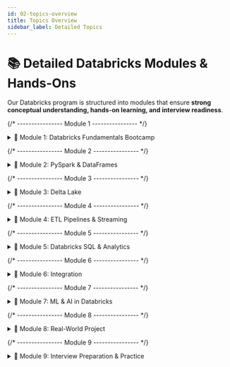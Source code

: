 ```yaml
---
id: 02-topics-overview
title: Topics Overview
sidebar_label: Detailed Topics
---
```


# 📚 Detailed Databricks Modules & Hands-Ons

Our Databricks program is structured into modules that ensure **strong conceptual understanding, hands-on learning, and interview readiness**.

{/* ---------------- Module 1 ---------------- */}
<details
  style={{
    border: "1px solid #FF4600",
    borderRadius: "6px",
    padding: "0.1rem",
    backgroundColor: "transparent",
    color: "#000"
  }}
>
  <summary style={{ color: "#FF4600", fontWeight: "bold" }}>
    🚀 Module 1: Databricks Fundamentals Bootcamp
  </summary>

  <div style={{ padding: "0.5rem", color: "#000" }}>
    <p><strong>Focus Area:</strong> Workspace setup, Clusters, Repos</p>
    <p><strong>Hands-On Outcome:</strong> Launch clusters, navigate workspace, create Repos, run notebooks</p>

    <details
      style={{
        marginTop: "0.5rem",
        border: "1px solid #FF4600",
        borderRadius: "4px",
        backgroundColor: "transparent",
        color: "#000"
      }}
    >
      <summary style={{ color: "#FF4600", fontWeight: "600" }}>📚 Topics & Subtopics</summary>
      <ul style={{ color: "#000" }}>
        <li>
          🌐 <strong>Introduction to Databricks</strong>
          <ul>
            <li>Overview of Databricks Lakehouse Architecture</li>
            <li>Comparing Databricks with Snowflake and Synapse</li>
            <li>Key components: Workspace, Clusters, DBFS, Jobs, Repos</li>
          </ul>
        </li>
        <li>
          🛠 <strong>Cluster Management</strong>
          <ul>
            <li>Cluster types: All-purpose, Job, High concurrency</li>
            <li>Creating/configuring clusters, autoscaling best practices</li>
            <li>Monitoring performance and troubleshooting</li>
          </ul>
        </li>
        <li>
          💾 <strong>DBFS & Repositories</strong>
          <ul>
            <li>Working with Databricks File System (DBFS)</li>
            <li>Mounting external storage (S3, ADLS)</li>
            <li>Git integration and version control with Repos</li>
          </ul>
        </li>
      </ul>
    </details>

    <details
      style={{
        marginTop: "0.5rem",
        border: "1px solid #FF4600",
        borderRadius: "4px",
        backgroundColor: "transparent",
        color: "#000"
      }}
    >
      <summary style={{ color: "#FF4600", fontWeight: "600" }}>📝 Practical Exercises</summary>
      <ul style={{ color: "#000" }}>
        <li>Launch Databricks workspace and create clusters</li>
        <li>Explore notebooks and DBFS, mount S3/ADLS storage</li>
        <li>Create a Repo, link GitHub, and perform push/pull operations</li>
        <li>Run sample notebooks and verify outputs</li>
      </ul>
    </details>
  </div>
</details>

{/* ---------------- Module 2 ---------------- */}
<details
  style={{
    border: "1px solid #FF4600",
    borderRadius: "6px",
    padding: "0.1rem",
    backgroundColor: "transparent",
    color: "#000"
  }}
>
  <summary style={{ color: "#FF4600", fontWeight: "bold" }}>
    🚀 Module 2: PySpark & DataFrames
  </summary>

  <div style={{ padding: "0.5rem", color: "#000" }}>
    <p><strong>Focus Area:</strong> Data ingestion, transformations, and optimizations</p>
    <p><strong>Hands-On Outcome:</strong> Load, transform, and optimize data using PySpark</p>

    <details
      style={{
        marginTop: "0.5rem",
        border: "1px solid #FF4600",
        borderRadius: "4px",
        backgroundColor: "transparent",
        color: "#000"
      }}
    >
      <summary style={{ color: "#FF4600", fontWeight: "600" }}>📚 Topics & Subtopics</summary>
      <ul style={{ color: "#000" }}>
        <li>
          ⚡ <strong>Spark Architecture</strong>
          <ul>
            <li>Understanding Driver, Executors, DAGs, lazy evaluation</li>
          </ul>
        </li>
        <li>
          🗄 <strong>DataFrames vs RDDs</strong>
          <ul>
            <li>Differences, use-cases, and performance considerations</li>
            <li>Schema inspection and validation</li>
          </ul>
        </li>
        <li>
          🔄 <strong>Transformations & Actions</strong>
          <ul>
            <li>Narrow vs wide transformations</li>
            <li>Filter, map, groupBy, and join operations</li>
          </ul>
        </li>
        <li>
          🛠 <strong>Advanced PySpark Techniques</strong>
          <ul>
            <li>Window functions, broadcast joins, and skew handling</li>
            <li>User-defined functions (UDFs)</li>
            <li>PySpark SQL API</li>
          </ul>
        </li>
        <li>
          ⚙️ <strong>Performance Optimization</strong>
          <ul>
            <li>Partitioning, caching, and bucketing</li>
            <li>Using <code>EXPLAIN</code> to analyze query plans</li>
            <li>Practical performance tuning tips</li>
          </ul>
        </li>
      </ul>
    </details>

    <details
      style={{
        marginTop: "0.5rem",
        border: "1px solid #FF4600",
        borderRadius: "4px",
        backgroundColor: "transparent",
        color: "#000"
      }}
    >
      <summary style={{ color: "#FF4600", fontWeight: "600" }}>📝 Practical Exercises</summary>
      <ul style={{ color: "#000" }}>
        <li>Load CSV/JSON into DataFrames and perform filters, aggregations, and joins</li>
        <li>Apply advanced PySpark transformations including window functions and UDFs</li>
        <li>Optimize queries using caching, partitioning, and <code>EXPLAIN</code> for DAG analysis</li>
      </ul>
    </details>
  </div>
</details>

{/* ---------------- Module 3 ---------------- */}
<details
  style={{
    border: "1px solid #FF4600",
    borderRadius: "6px",
    padding: "0.1rem",
    backgroundColor: "transparent",
    color: "#000"
  }}
>
  <summary style={{ color: "#FF4600", fontWeight: "bold" }}>
    🚀 Module 3: Delta Lake
  </summary>

  <div style={{ padding: "0.5rem", color: "#000" }}>
    <p><strong>Focus Area:</strong> Delta Lake fundamentals, versioning, and data reliability</p>
    <p><strong>Hands-On Outcome:</strong> Build Delta tables, perform MERGE operations, implement Time Travel</p>

    <details
      style={{
        marginTop: "0.5rem",
        border: "1px solid #FF4600",
        borderRadius: "4px",
        backgroundColor: "transparent",
        color: "#000"
      }}
    >
      <summary style={{ color: "#FF4600", fontWeight: "600" }}>📚 Topics & Subtopics</summary>
      <ul style={{ color: "#000" }}>
        <li>
          💎 <strong>Delta Lake Basics</strong>
          <ul>
            <li>ACID transactions, schema enforcement, MERGE operations</li>
          </ul>
        </li>
        <li>
          🏗 <strong>Medallion Architecture</strong>
          <ul>
            <li>Bronze → Silver → Gold layered data storage</li>
          </ul>
        </li>
        <li>
          ⏳ <strong>Time Travel & Versioning</strong>
          <ul>
            <li>Query previous data versions</li>
            <li>Rollback and audit scenarios</li>
          </ul>
        </li>
        <li>
          ⚙️ <strong>Optimization Techniques</strong>
          <ul>
            <li>OPTIMIZE, Z-Ordering, VACUUM for performance</li>
          </ul>
        </li>
      </ul>
    </details>

    <details
      style={{
        marginTop: "0.5rem",
        border: "1px solid #FF4600",
        borderRadius: "4px",
        backgroundColor: "transparent",
        color: "#000"
      }}
    >
      <summary style={{ color: "#FF4600", fontWeight: "600" }}>📝 Practical Exercises</summary>
      <ul style={{ color: "#000" }}>
        <li>Create Delta tables and explore schema enforcement and Time Travel</li>
        <li>Perform INSERT, UPDATE, DELETE, MERGE operations</li>
        <li>Build a Bronze → Silver → Gold pipeline for a sample dataset</li>
      </ul>
    </details>
  </div>
</details>

{/* ---------------- Module 4 ---------------- */}
<details
  style={{
    border: "1px solid #FF4600",
    borderRadius: "6px",
    padding: "0.1rem",
    backgroundColor: "transparent",
    color: "#000"
  }}
>
  <summary style={{ color: "#FF4600", fontWeight: "bold" }}>
    🚀 Module 4: ETL Pipelines & Streaming
  </summary>

  <div style={{ padding: "0.5rem", color: "#000" }}>
    <p><strong>Focus Area:</strong> Batch and streaming ETL pipelines, incremental data processing</p>
    <p><strong>Hands-On Outcome:</strong> Develop end-to-end pipelines including Auto Loader and structured streaming</p>

    <details
      style={{
        marginTop: "0.5rem",
        border: "1px solid #FF4600",
        borderRadius: "4px",
        backgroundColor: "transparent",
        color: "#000"
      }}
    >
      <summary style={{ color: "#FF4600", fontWeight: "600" }}>📚 Topics & Subtopics</summary>
      <ul style={{ color: "#000" }}>
        <li>
          🗄 <strong>Batch ETL Pipelines</strong>
          <ul>
            <li>Design incremental ETL processes</li>
          </ul>
        </li>
        <li>
          ⚡ <strong>Auto Loader</strong>
          <ul>
            <li>Real-time file ingestion and schema handling</li>
          </ul>
        </li>
        <li>
          🔄 <strong>Structured Streaming</strong>
          <ul>
            <li>Streaming concepts, triggers, and watermarks</li>
          </ul>
        </li>
        <li>
          ⏳ <strong>Late-Arriving Data Handling</strong>
          <ul>
            <li>Techniques to manage late data in streaming pipelines</li>
          </ul>
        </li>
      </ul>
    </details>

    <details
      style={{
        marginTop: "0.5rem",
        border: "1px solid #FF4600",
        borderRadius: "4px",
        backgroundColor: "transparent",
        color: "#000"
      }}
    >
      <summary style={{ color: "#FF4600", fontWeight: "600" }}>📝 Practical Exercises</summary>
      <ul style={{ color: "#000" }}>
        <li>Build a batch ETL pipeline with incremental loads</li>
        <li>Configure Auto Loader for streaming ingestion</li>
        <li>Implement structured streaming with triggers, watermarks, and late data handling</li>
      </ul>
    </details>
  </div>
</details>

{/* ---------------- Module 5 ---------------- */}
<details
  style={{
    border: "1px solid #FF4600",
    borderRadius: "6px",
    padding: "0.1rem",
    backgroundColor: "transparent",
    color: "#000"
  }}
>
  <summary style={{ color: "#FF4600", fontWeight: "bold" }}>
    🚀 Module 5: Databricks SQL & Analytics
  </summary>

  <div style={{ padding: "0.5rem", color: "#000" }}>
    <p><strong>Focus Area:</strong> Querying Delta tables and creating dashboards</p>
    <p><strong>Hands-On Outcome:</strong> Build SQL queries and interactive dashboards for data insights</p>

    <details
      style={{
        marginTop: "0.5rem",
        border: "1px solid #FF4600",
        borderRadius: "4px",
        backgroundColor: "transparent",
        color: "#000"
      }}
    >
      <summary style={{ color: "#FF4600", fontWeight: "600" }}>📚 Topics & Subtopics</summary>
      <ul style={{ color: "#000" }}>
        <li>
          🗄 <strong>Databricks SQL Overview</strong>
          <ul>
            <li>SQL workspace and querying capabilities</li>
          </ul>
        </li>
        <li>
          🔍 <strong>Querying Delta Tables</strong>
          <ul>
            <li>Joins, aggregations, and window functions</li>
          </ul>
        </li>
        <li>
          📊 <strong>Dashboards & Visualizations</strong>
          <ul>
            <li>Creating interactive charts and reports</li>
          </ul>
        </li>
        <li>
          ⚙️ <strong>Query Optimization</strong>
          <ul>
            <li>Caching strategies and <code>EXPLAIN</code> usage</li>
          </ul>
        </li>
      </ul>
    </details>

    <details
      style={{
        marginTop: "0.5rem",
        border: "1px solid #FF4600",
        borderRadius: "4px",
        backgroundColor: "transparent",
        color: "#000"
      }}
    >
      <summary style={{ color: "#FF4600", fontWeight: "600" }}>📝 Practical Exercises</summary>
      <ul style={{ color: "#000" }}>
        <li>Run SQL queries on Delta tables for analytics</li>
        <li>Create interactive dashboards with charts and filters</li>
        <li>Optimize queries using caching and query plan analysis</li>
      </ul>
    </details>
  </div>
</details>

{/* ---------------- Module 6 ---------------- */}
<details
  style={{
    border: "1px solid #FF4600",
    borderRadius: "6px",
    padding: "0.1rem",
    backgroundColor: "transparent",
    color: "#000"
  }}
>
  <summary style={{ color: "#FF4600", fontWeight: "bold" }}>
    🚀 Module 6: Integration
  </summary>

  <div style={{ padding: "0.5rem", color: "#000" }}>
    <p><strong>Focus Area:</strong> External system integration and data visualization</p>
    <p><strong>Hands-On Outcome:</strong> Connect Databricks to Snowflake, Power BI, and REST APIs</p>

    <details
      style={{
        marginTop: "0.5rem",
        border: "1px solid #FF4600",
        borderRadius: "4px",
        backgroundColor: "transparent",
        color: "#000"
      }}
    >
      <summary style={{ color: "#FF4600", fontWeight: "600" }}>📚 Topics & Subtopics</summary>
      <ul style={{ color: "#000" }}>
        <li>
          ❄️ <strong>Snowflake Integration</strong>
          <ul>
            <li>Data exchange between Databricks and Snowflake</li>
          </ul>
        </li>
        <li>
          📊 <strong>Power BI Integration</strong>
          <ul>
            <li>Creating live dashboards from Delta tables</li>
          </ul>
        </li>
        <li>
          🌐 <strong>REST API Integration</strong>
          <ul>
            <li>Programmatic data ingestion and exports</li>
          </ul>
        </li>
        <li>
          ⚙️ <strong>Automated Data Ingestion</strong>
          <ul>
            <li>Scheduling and monitoring pipelines</li>
          </ul>
        </li>
      </ul>
    </details>

    <details
      style={{
        marginTop: "0.5rem",
        border: "1px solid #FF4600",
        borderRadius: "4px",
        backgroundColor: "transparent",
        color: "#000"
      }}
    >
      <summary style={{ color: "#FF4600", fontWeight: "600" }}>📝 Practical Exercises</summary>
      <ul style={{ color: "#000" }}>
        <li>Connect Databricks to Snowflake and push data</li>
        <li>Create Power BI dashboards from Databricks data</li>
        <li>Use REST API to ingest or export sample datasets</li>
      </ul>
    </details>
  </div>
</details>

{/* ---------------- Module 7 ---------------- */}
<details
  style={{
    border: "1px solid #FF4600",
    borderRadius: "6px",
    padding: "0.1rem",
    backgroundColor: "transparent",
    color: "#000"
  }}
>
  <summary style={{ color: "#FF4600", fontWeight: "bold" }}>
    🚀 Module 7: ML & AI in Databricks
  </summary>

  <div style={{ padding: "0.5rem", color: "#000" }}>
    <p><strong>Focus Area:</strong> Machine learning workflow and AutoML</p>
    <p><strong>Hands-On Outcome:</strong> Track ML experiments, train models, and deploy pipelines</p>

    <details
      style={{
        marginTop: "0.5rem",
        border: "1px solid #FF4600",
        borderRadius: "4px",
        backgroundColor: "transparent",
        color: "#000"
      }}
    >
      <summary style={{ color: "#FF4600", fontWeight: "600" }}>📚 Topics & Subtopics</summary>
      <ul style={{ color: "#000" }}>
        <li>
          🧪 <strong>MLflow Experiment Tracking</strong>
          <ul>
            <li>Logging experiments and tracking metrics</li>
          </ul>
        </li>
        <li>
          📦 <strong>Model Registry</strong>
          <ul>
            <li>Registering, versioning, and deploying models</li>
          </ul>
        </li>
        <li>
          🤖 <strong>Databricks AutoML</strong>
          <ul>
            <li>Automated model training and hyperparameter tuning</li>
          </ul>
        </li>
        <li>
          🔗 <strong>ML Integration with ETL</strong>
          <ul>
            <li>Using processed Delta tables as ML inputs</li>
          </ul>
        </li>
      </ul>
    </details>

    <details
      style={{
        marginTop: "0.5rem",
        border: "1px solid #FF4600",
        borderRadius: "4px",
        backgroundColor: "transparent",
        color: "#000"
      }}
    >
      <summary style={{ color: "#FF4600", fontWeight: "600" }}>📝 Practical Exercises</summary>
      <ul style={{ color: "#000" }}>
        <li>Track experiments using MLflow and deploy a simple model</li>
        <li>Train models with AutoML and evaluate performance</li>
        <li>Integrate ML workflow with ETL pipeline data</li>
      </ul>
    </details>
  </div>
</details>

{/* ---------------- Module 8 ---------------- */}
<details
  style={{
    border: "1px solid #FF4600",
    borderRadius: "6px",
    padding: "0.1rem",
    backgroundColor: "transparent",
    color: "#000"
  }}
>
  <summary style={{ color: "#FF4600", fontWeight: "bold" }}>
    🚀 Module 8: Real-World Project
  </summary>

  <div style={{ padding: "0.5rem", color: "#000" }}>
    <p><strong>Focus Area:</strong> End-to-end pipeline implementation</p>
    <p><strong>Hands-On Outcome:</strong> Build complete ETL, streaming, visualization, and optional ML project</p>

    <details
      style={{
        marginTop: "0.5rem",
        border: "1px solid #FF4600",
        borderRadius: "4px",
        backgroundColor: "transparent",
        color: "#000"
      }}
    >
      <summary style={{ color: "#FF4600", fontWeight: "600" }}>📚 Topics & Subtopics</summary>
      <ul style={{ color: "#000" }}>
        <li>
          🏗 <strong>End-to-End Implementation</strong>
          <ul>
            <li>Ingest → Transform → Load → Visualize</li>
          </ul>
        </li>
        <li>
          ⚙️ <strong>CI/CD and Job Automation</strong>
          <ul>
            <li>Automating pipeline deployment and scheduling</li>
          </ul>
        </li>
        <li>
          📄 <strong>Project Documentation & Review</strong>
          <ul>
            <li>Document pipeline design, challenges, and solutions</li>
          </ul>
        </li>
      </ul>
    </details>

    <details
      style={{
        marginTop: "0.5rem",
        border: "1px solid #FF4600",
        borderRadius: "4px",
        backgroundColor: "transparent",
        color: "#000"
      }}
    >
      <summary style={{ color: "#FF4600", fontWeight: "600" }}>📝 Practical Exercises</summary>
      <ul style={{ color: "#000" }}>
        <li>Build a complete pipeline using Bronze → Silver → Gold architecture</li>
        <li>Schedule and monitor jobs, implement error handling</li>
        <li>Deliver project with documentation and dashboards</li>
      </ul>
    </details>
  </div>
</details>

{/* ---------------- Module 9 ---------------- */}
<details
  style={{
    border: "1px solid #FF4600",
    borderRadius: "6px",
    padding: "0.1rem",
    backgroundColor: "transparent",
    color: "#000"
  }}
>
  <summary style={{ color: "#FF4600", fontWeight: "bold" }}>
    🚀 Module 9: Interview Preparation & Practice
  </summary>

  <div style={{ padding: "0.5rem", color: "#000" }}>
    <p><strong>Focus Area:</strong> Mock interviews and coding challenges</p>
    <p><strong>Hands-On Outcome:</strong> Real interview simulation with PySpark, Delta Lake, and SQL exercises</p>

    <details
      style={{
        marginTop: "0.5rem",
        border: "1px solid #FF4600",
        borderRadius: "4px",
        backgroundColor: "transparent",
        color: "#000"
      }}
    >
      <summary style={{ color: "#FF4600", fontWeight: "600" }}>📚 Topics & Subtopics</summary>
      <ul style={{ color: "#000" }}>
        <li>
          ❓ <strong>Common Interview Questions</strong>
          <ul>
            <li>Databricks, PySpark, and Delta Lake scenarios</li>
          </ul>
        </li>
        <li>
          🧩 <strong>Case Studies</strong>
          <ul>
            <li>Incremental ETL and pipeline troubleshooting</li>
          </ul>
        </li>
        <li>
          💻 <strong>Coding Challenges</strong>
          <ul>
            <li>Transformations, merges, and streaming exercises</li>
          </ul>
        </li>
      </ul>
    </details>

    <details
      style={{
        marginTop: "0.5rem",
        border: "1px solid #FF4600",
        borderRadius: "4px",
        backgroundColor: "transparent",
        color: "#000"
      }}
    >
      <summary style={{ color: "#FF4600", fontWeight: "600" }}>📝 Practical Exercises</summary>
      <ul style={{ color: "#000" }}>
        <li>Solve PySpark transformation and Delta merge exercises</li>
        <li>Write SQL queries for practical scenarios</li>
        <li>Conduct mock interviews and review solutions</li>
      </ul>
    </details>
  </div>
</details>

